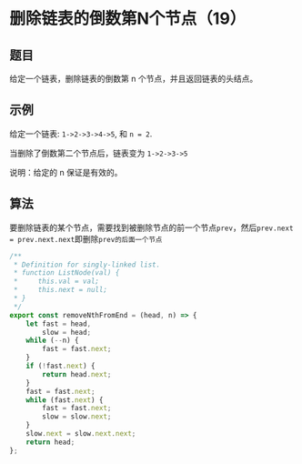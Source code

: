 # 删除链表的倒数第N个节点（19）

## 题目

给定一个链表，删除链表的倒数第 n 个节点，并且返回链表的头结点。

## 示例

给定一个链表: `1->2->3->4->5`, 和 `n = 2`.

当删除了倒数第二个节点后，链表变为 `1->2->3->5`

说明：给定的 n 保证是有效的。

## 算法

要删除链表的某个节点，需要找到被删除节点的前一个节点`prev`，然后`prev.next = prev.next.next`即删除`prev的后面一个节点`

```js
/**
 * Definition for singly-linked list.
 * function ListNode(val) {
 *     this.val = val;
 *     this.next = null;
 * }
 */
export const removeNthFromEnd = (head, n) => {
	let fast = head,
		slow = head;
	while (--n) {
		fast = fast.next;
	}
	if (!fast.next) {
		return head.next;
	}
	fast = fast.next;
	while (fast.next) {
		fast = fast.next;
		slow = slow.next;
	}
	slow.next = slow.next.next;
	return head;
};
```